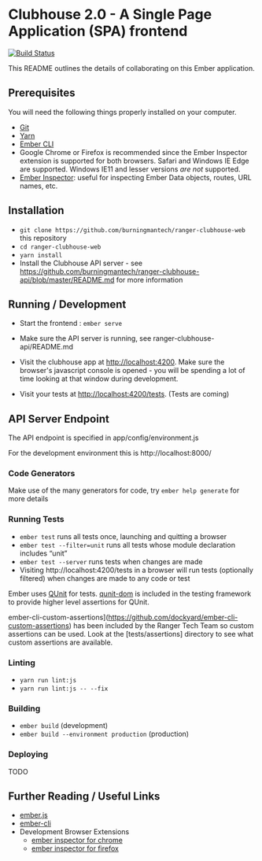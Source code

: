 # Clubhouse 2.0 - A Single Page Application (SPA) frontend

[![Build Status](https://github.com/burningmantech/ranger-clubhouse-web/workflows/CI%2fCD/badge.svg)](https://github.com/burningmantech/ranger-clubhouse-web/actions)

This README outlines the details of collaborating on this Ember application.

## Prerequisites

You will need the following things properly installed on your computer.

* [Git](https://git-scm.com/)
* [Yarn](https://yarnpkg.org/)
* [Ember CLI](https://ember-cli.com/)
* Google Chrome or Firefox is recommended since the Ember Inspector extension is supported for both browsers.
  Safari and Windows IE Edge are supported.
  Windows IE11 and lesser versions *are not* supported.
* [Ember Inspector](https://chrome.google.com/webstore/detail/ember-inspector/bmdblncegkenkacieihfhpjfppoconhi?hl=en): useful for inspecting Ember Data objects, routes, URL names, etc.

## Installation

* `git clone https://github.com/burningmantech/ranger-clubhouse-web` this repository
* `cd ranger-clubhouse-web`
* `yarn install`
* Install the Clubhouse API server - see https://github.com/burningmantech/ranger-clubhouse-api/blob/master/README.md for more information

## Running / Development

* Start the frontend : `ember serve`

* Make sure the API server is running, see ranger-clubhouse-api/README.md

* Visit the clubhouse app at [http://localhost:4200](http://localhost:4200).
Make sure the browser's javascript console is opened - you will be spending a lot
of time looking at that window during development.

* Visit your tests at [http://localhost:4200/tests](http://localhost:4200/tests).
(Tests are coming)

## API Server Endpoint

The API endpoint is specified in app/config/environment.js

For the development environment this is http://localhost:8000/

### Code Generators

Make use of the many generators for code, try `ember help generate` for more details

### Running Tests

* `ember test` runs all tests once, launching and quitting a browser
* `ember test --filter=unit` runs all tests whose module declaration includes “unit”
* `ember test --server` runs tests when changes are made
* Visiting http://localhost:4200/tests in a browser will run tests (optionally filtered) when changes are made to any code or test

Ember uses [QUnit](https://api.qunitjs.com/) for tests.
[qunit-dom](http://qunit-dom.com/) is included in the testing framework to provide higher level assertions for QUnit.

ember-cli-custom-assertions](https://github.com/dockyard/ember-cli-custom-assertions) has been included by the Ranger Tech Team so custom assertions can be used.
Look at the [tests/assertions] directory to see what custom assertions are available.

### Linting

* `yarn run lint:js`
* `yarn run lint:js -- --fix`

### Building

* `ember build` (development)
* `ember build --environment production` (production)

### Deploying

TODO

## Further Reading / Useful Links

* [ember.js](https://emberjs.com/)
* [ember-cli](https://ember-cli.com/)
* Development Browser Extensions
  * [ember inspector for chrome](https://chrome.google.com/webstore/detail/ember-inspector/bmdblncegkenkacieihfhpjfppoconhi)
  * [ember inspector for firefox](https://addons.mozilla.org/en-US/firefox/addon/ember-inspector/)
